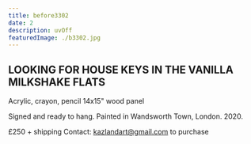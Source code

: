 ```yaml
---
title: before3302
date: 2
description: uvOff
featuredImage: ./b3302.jpg
---
```


<!-- ![photo](./2.jpg) -->

## LOOKING FOR HOUSE KEYS IN THE VANILLA MILKSHAKE FLATS 

Acrylic, crayon, pencil
14x15" wood panel

Signed and ready to hang.
Painted in Wandsworth Town, London. 2020.

£250 + shipping
Contact: kazlandart@gmail.com to purchase